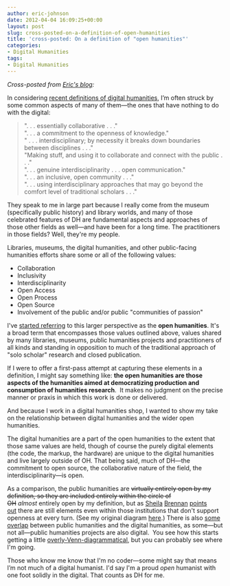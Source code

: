 ```yaml
---
author: eric-johnson
date: 2012-04-04 16:09:25+00:00
layout: post
slug: cross-posted-on-a-definition-of-open-humanities
title: 'cross-posted: On a definition of "open humanities"'
categories:
- Digital Humanities
tags:
- Digital Humanities
---
```


_Cross-posted from [Eric's blog](http://cybernetickinkwell.com/2012/04/02/on-a-definition-of-open-humanities/):_

In considering [recent definitions of digital humanities](http://dayofdh2012.artsrn.ualberta.ca/dh/), I’m often struck by some common aspects of many of them&mdash;the ones that have nothing to do with the digital:


>". . . essentially collaborative . . ."<br>
". . . a commitment to the openness of knowledge."<br>
" . . . interdisciplinary; by necessity it breaks down boundaries between disciplines . . ."<br>
"Making stuff, and using it to collaborate and connect with the public . . ."<br>
". . . genuine interdisciplinarity . . . open communication."<br>
". . . an inclusive, open community . . ."<br>
". . . using interdisciplinary approaches that may go beyond the comfort level of traditional scholars . . ."


They speak to me in large part because I really come from the museum (specifically public history) and library worlds, and many of those celebrated features of DH are fundamental aspects and approaches of those other fields as well&mdash;and have been for a long time. The practitioners in those fields? Well, they're my people.

Libraries, museums, the digital humanities, and other public-facing humanities efforts share some or all of the following values:

* Collaboration
* Inclusivity
* Interdisciplinarity
* Open Access
* Open Process
* Open Source
* Involvement of the public and/or public "communities of passion"

I've [started referring](http://twitter.com/#!/ericdmj/status/178195525995212801) to this larger perspective as the **open humanities**. It's a broad term that encompasses those values outlined above, values shared by many libraries, museums, public humanities projects and practitioners of all kinds and standing in opposition to much of the traditional approach of "solo scholar" research and closed publication.

If I were to offer a first-pass attempt at capturing these elements in a definition, I might say something like: **the open humanities are those aspects of the humanities aimed at democratizing production and consumption of humanities research**.  It makes no judgment on the precise manner or praxis in which this work is done or delivered.

And because I work in a digital humanities shop, I wanted to show my take on the relationship between digital humanities and the wider open humanities.

The digital humanities are a part of the open humanities to the extent that those same values are held, though of course the purely digital elements (the code, the markup, the hardware) are unique to the digital humanities and live largely outside of OH. That being said, much of DH&mdash;the commitment to open source, the collaborative nature of the field, the interdisciplinarity&mdash;is open.

As a comparison, the public humanities are <del>virtually entirely open by my definition, so they are included entirely within the circle of OH</del> _almost_ entirely open by my definition, but as [Sheila](https://twitter.com/#!/sherah1918/statuses/186901407658541056) [Brennan](https://twitter.com/#!/sherah1918/statuses/186901686269378561) [points out](https://twitter.com/#!/sherah1918/statuses/186940805565526016) there are still elements even within those institutions that don't support openness at every turn. (See my original diagram [here](http://cybernetickinkwell.com/wp-content/uploads/2012/04/openhumanities2.jpg).) There is also [some overlap](https://twitter.com/#!/ericdmj/status/182536251876966400) between public humanities and the digital humanities, as some&mdash;but not all&mdash;public humanities projects are also digital.  You see how this starts getting a little [overly-Venn-diagrammatical](http://venndiagrams.tumblr.com/), but you can probably see where I'm going.

Those who know me know that I'm no coder&mdash;some might say that means I’m not much of a digital humanist. I'd say I'm a proud _open_ humanist with one foot solidly in the digital. That counts as DH for me.

